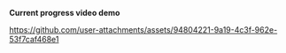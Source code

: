 
**Current progress video demo**
<br/>

https://github.com/user-attachments/assets/94804221-9a19-4c3f-962e-53f7caf468e1

